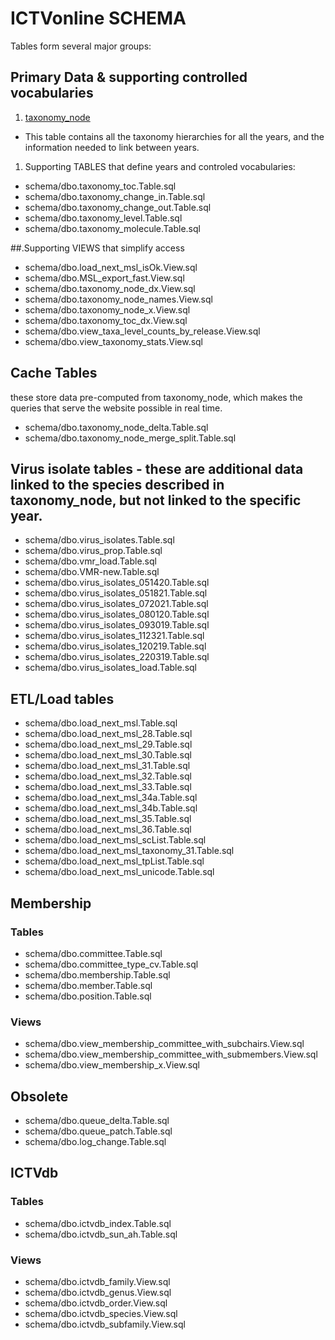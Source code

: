 # ICTVonline SCHEMA

Tables form several major groups:

## Primary Data & supporting controlled vocabularies

 1. [taxonomy_node](schema/dbo.taxonomy_node.Table.sql) 
  * This table contains all the taxonomy hierarchies for all the years, and the information needed to link between years. 


 1. Supporting TABLES that define years and controled vocabularies:
  * schema/dbo.taxonomy_toc.Table.sql
  * schema/dbo.taxonomy_change_in.Table.sql
  * schema/dbo.taxonomy_change_out.Table.sql
  * schema/dbo.taxonomy_level.Table.sql
  * schema/dbo.taxonomy_molecule.Table.sql

##.Supporting VIEWS that simplify access

  * schema/dbo.load_next_msl_isOk.View.sql
  * schema/dbo.MSL_export_fast.View.sql
  * schema/dbo.taxonomy_node_dx.View.sql
  * schema/dbo.taxonomy_node_names.View.sql
  * schema/dbo.taxonomy_node_x.View.sql
  * schema/dbo.taxonomy_toc_dx.View.sql
  * schema/dbo.view_taxa_level_counts_by_release.View.sql
  * schema/dbo.view_taxonomy_stats.View.sql

##  Cache Tables

these store data pre-computed from taxonomy_node, which makes the queries that serve the website possible in real time. 
  * schema/dbo.taxonomy_node_delta.Table.sql
  * schema/dbo.taxonomy_node_merge_split.Table.sql

##  Virus isolate tables - these are additional data linked to the species described in taxonomy_node, but not linked to the specific year. 

  * schema/dbo.virus_isolates.Table.sql
  * schema/dbo.virus_prop.Table.sql
  * schema/dbo.vmr_load.Table.sql
  * schema/dbo.VMR-new.Table.sql
  * schema/dbo.virus_isolates_051420.Table.sql
  * schema/dbo.virus_isolates_051821.Table.sql
  * schema/dbo.virus_isolates_072021.Table.sql
  * schema/dbo.virus_isolates_080120.Table.sql
  * schema/dbo.virus_isolates_093019.Table.sql
  * schema/dbo.virus_isolates_112321.Table.sql
  * schema/dbo.virus_isolates_120219.Table.sql
  * schema/dbo.virus_isolates_220319.Table.sql
  * schema/dbo.virus_isolates_load.Table.sql

## ETL/Load tables

  * schema/dbo.load_next_msl.Table.sql
  * schema/dbo.load_next_msl_28.Table.sql
  * schema/dbo.load_next_msl_29.Table.sql
  * schema/dbo.load_next_msl_30.Table.sql
  * schema/dbo.load_next_msl_31.Table.sql
  * schema/dbo.load_next_msl_32.Table.sql
  * schema/dbo.load_next_msl_33.Table.sql
  * schema/dbo.load_next_msl_34a.Table.sql
  * schema/dbo.load_next_msl_34b.Table.sql
  * schema/dbo.load_next_msl_35.Table.sql
  * schema/dbo.load_next_msl_36.Table.sql
  * schema/dbo.load_next_msl_scList.Table.sql
  * schema/dbo.load_next_msl_taxonomy_31.Table.sql
  * schema/dbo.load_next_msl_tpList.Table.sql
  * schema/dbo.load_next_msl_unicode.Table.sql

## Membership
### Tables
  * schema/dbo.committee.Table.sql
  * schema/dbo.committee_type_cv.Table.sql
  * schema/dbo.membership.Table.sql
  * schema/dbo.member.Table.sql
  * schema/dbo.position.Table.sql
### Views
  * schema/dbo.view_membership_committee_with_subchairs.View.sql
  * schema/dbo.view_membership_committee_with_submembers.View.sql
  * schema/dbo.view_membership_x.View.sql

## Obsolete
  * schema/dbo.queue_delta.Table.sql
  * schema/dbo.queue_patch.Table.sql
  * schema/dbo.log_change.Table.sql


## ICTVdb
### Tables
  * schema/dbo.ictvdb_index.Table.sql
  * schema/dbo.ictvdb_sun_ah.Table.sql
### Views
  * schema/dbo.ictvdb_family.View.sql
  * schema/dbo.ictvdb_genus.View.sql
  * schema/dbo.ictvdb_order.View.sql
  * schema/dbo.ictvdb_species.View.sql
  * schema/dbo.ictvdb_subfamily.View.sql


